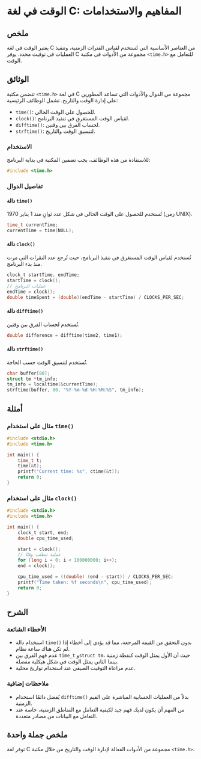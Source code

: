 <!--
Meta Description: # الوقت في لغة C: المفاهيم والاستخدامات ## ملخص يعتبر الوقت في لغة C من العناصر الأساسية التي تُستخدم لقياس الفترات الزمنية، وتنفيذ العمليات في توقيت ...
Meta Keywords: time, الوقت, clock, على, ستخدم
-->

# الوقت في لغة C: المفاهيم والاستخدامات 

## ملخص 
يعتبر الوقت في لغة C من العناصر الأساسية التي تُستخدم لقياس الفترات الزمنية، وتنفيذ العمليات في توقيت محدد. يوفر C مجموعة من الأدوات في مكتبة `<time.h>` للتعامل مع الوقت.

## الوثائق 
تتضمن مكتبة `<time.h>` في لغة C مجموعة من الدوال والأدوات التي تساعد المطورين على إدارة الوقت والتاريخ. تشمل الوظائف الرئيسية:
- `time()`: للحصول على الوقت الحالي.
- `clock()`: لقياس الوقت المستغرق في تنفيذ البرنامج.
- `difftime()`: لحساب الفرق بين وقتين.
- `strftime()`: لتنسيق الوقت والتاريخ.

### الاستخدام
للاستفادة من هذه الوظائف، يجب تضمين المكتبة في بداية البرنامج:
```c
#include <time.h>
```

### تفاصيل الدوال 

#### دالة `time()`
تُستخدم للحصول على الوقت الحالي في شكل عدد ثوانٍ منذ 1 يناير 1970 (زمن UNIX).
```c
time_t currentTime;
currentTime = time(NULL);
```

#### دالة `clock()`
تُستخدم لقياس الوقت المستغرق في تنفيذ البرنامج، حيث تُرجع عدد النقرات التي مرت منذ بدء البرنامج.
```c
clock_t startTime, endTime;
startTime = clock();
// عمليات البرنامج
endTime = clock();
double timeSpent = (double)(endTime - startTime) / CLOCKS_PER_SEC;
```

#### دالة `difftime()`
تُستخدم لحساب الفرق بين وقتين.
```c
double difference = difftime(time2, time1);
```

#### دالة `strftime()`
تُستخدم لتنسيق الوقت حسب الحاجة.
```c
char buffer[80];
struct tm *tm_info;
tm_info = localtime(&currentTime);
strftime(buffer, 80, "%Y-%m-%d %H:%M:%S", tm_info);
```

## أمثلة 
### مثال على استخدام `time()`
```c
#include <stdio.h>
#include <time.h>

int main() {
    time_t t;
    time(&t);
    printf("Current time: %s", ctime(&t));
    return 0;
}
```

### مثال على استخدام `clock()`
```c
#include <stdio.h>
#include <time.h>

int main() {
    clock_t start, end;
    double cpu_time_used;

    start = clock();
    // عملية تتطلب وقتًا
    for (long i = 0; i < 100000000; i++);
    end = clock();

    cpu_time_used = ((double) (end - start)) / CLOCKS_PER_SEC;
    printf("Time taken: %f seconds\n", cpu_time_used);
    return 0;
}
```

## الشرح 
### الأخطاء الشائعة
- استخدام دالة `time()` بدون التحقق من القيمة المرجعة، مما قد يؤدي إلى أخطاء إذا لم تكن هناك ساعة نظام.
- عدم فهم الفرق بين `time_t` و`struct tm`، حيث أن الأول يمثل الوقت كنقطة زمنية بينما الثاني يمثل الوقت في شكل هيكلية مفصلة.
- عدم مراعاة التوقيت الصيفي عند استخدام تواريخ محلية.

### ملاحظات إضافية
- يُفضل دائمًا استخدام `difftime()` بدلاً من العمليات الحسابية المباشرة على القيم الزمنية.
- من المهم أن يكون لديك فهم جيد لكيفية التعامل مع المناطق الزمنية، خاصة عند التعامل مع البيانات من مصادر متعددة.

## ملخص جملة واحدة 
توفر لغة C مجموعة من الأدوات الفعالة لإدارة الوقت والتاريخ من خلال مكتبة `<time.h>`.